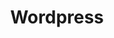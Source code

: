 ---
draft: false
title: Wordpress
content:
  id: wordpress
  name: Wordpress
  logo: /images/applications/cms/wordpress/logo.png
  website: https://wordpress.org/
  iframe_website: /website-iframe/applications/cms/wordpress
  dashboardImage: /images/applications/cms/wordpress/screenshot-1.jpg
  short_description: WordPress is open-source software you can use to create a beautiful website, blog or app.
  description: WordPress is a free and open-source content management system. The core WordPress software is built by hundreds of community volunteers. You can avail of any of thousands of plugins and themes to transform your site. Over 60 million people have chosen WordPress to power the place on the web they call home. WordPress is written in PHP and paired with a MySQL or MariaDB database.
  features:
    - title: Easy to use
      description: WordPress is very easy to use and has an intuitive interface. It's easy to quickly add new pages, blog posts, images, etc. Since the technology is so simple, the time spent on formatting is greatly reduced.
    - title: Search engines love WordPress sites
      description: The code behind WordPress is clean and simple, making it easy for search engines to read and index a site's content. In addition, each page, post and image can have its own meta tag keywords, description and title, and be optimized for specific keywords. This enables very precise search-engine optimization (SEO). You can also use tags to further enhance your SEO efforts.
    - title: You have control of your site
      description: You don't have to wait for your web designer to make simple updates to your site. With WordPress, you have control of nearly every aspect of your site and can easily make those simple updates yourself.
    - title: Built-in blog, ready to go
      description: Since WordPress was originally created as a blogging platform, blogging capabilities are built in and easy to integrate, if desired. It's also easy to set up RSS/email subscriptions to your blog and commenting capabilities, and automatically add the most recent blog posts to other pages of the site (your home page, for example). This helps to extend your reach and make your site more dynamic and interactive.
  screenshots:
    - /images/applications/cms/wordpress/screenshot-1.jpg
    - /images/applications/cms/wordpress/screenshot-2.jpg
---
